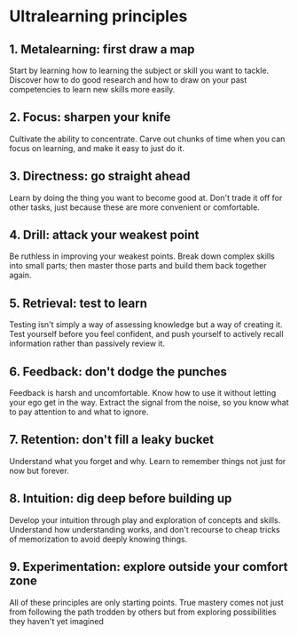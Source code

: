 # Ultralearning principles

## 1. Metalearning: first draw a map

Start by learning how to learning the subject or skill you want to tackle. Discover how to do good research and how to draw on your past competencies to learn new skills more easily.

## 2. Focus: sharpen your knife

Cultivate the ability to concentrate. Carve out chunks of time when you can focus on learning, and make it easy to just do it.

## 3. Directness: go straight ahead

Learn by doing the thing you want to become good at. Don't trade it off for other tasks, just because these are more convenient or comfortable.

## 4. Drill: attack your weakest point

Be ruthless in improving your weakest points. Break down complex skills into small parts; then master those parts and build them back together again.

## 5. Retrieval: test to learn

Testing isn't simply a way of assessing knowledge but a way of creating it. Test yourself before you feel confident, and push yourself to actively recall information rather than passively review it.

## 6. Feedback: don't dodge the punches

Feedback is harsh and uncomfortable. Know how to use it without letting your ego get in the way. Extract the signal from the noise, so you know what to pay attention to and what to ignore.

## 7. Retention: don't fill a leaky bucket

Understand what you forget and why. Learn to remember things not just for now but forever.

## 8. Intuition: dig deep before building up

Develop your intuition through play and exploration of concepts and skills. Understand how understanding works, and don't recourse to cheap tricks of memorization to avoid deeply knowing things.

## 9. Experimentation: explore outside your comfort zone

All of these principles are only starting points. True mastery comes not just from following the path trodden by others but from exploring possibilities they haven't yet imagined

